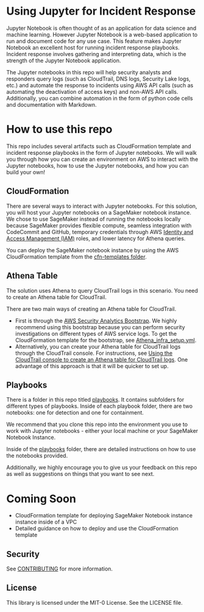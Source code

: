 # Using Jupyter for Incident Response
Jupyter Notebook is often thought of as an application for data science and machine learning. However Jupyter Notebook is a web-based application to run and document code for any use case. This feature makes Jupyter Notebook an excellent host for running incident response playbooks. Incident response involves gathering and interpreting data, which is the strength of the Jupyter Notebook application.

The Jupyter notebooks in this repo will help security analysts and responders query logs (such as CloudTrail, DNS logs, Security Lake logs, etc.) and automate the response to incidents using AWS API calls (such as automating the deactivation of access keys) and non-AWS API calls. Additionally, you can combine automation in the form of python code cells and documentation with Markdown.


# How to use this repo
This repo includes several artifacts such as CloudFormation template and incident response playbooks in the form of Jupyter notebooks. We will walk you through how you can create an environment on AWS to interact with the Jupyter notebooks, how to use the Jupyter notebooks, and how you can build your own!

## CloudFormation
There are several ways to interact with Jupyter notebooks. For this solution, you will host your Jupyter notebooks on a SageMaker notebook instance. We chose to use SageMaker instead of running the notebooks locally because SageMaker provides flexible compute, seamless integration with CodeCommit and GitHub, temporary credentials through AWS [Identity and Access Management (IAM)](https://aws.amazon.com/iam/) roles, and lower latency for Athena queries.

You can deploy the  SageMaker notebook instance by using the AWS CloudFormation template from the [cfn-templates folder](https://github.com/aws-samples/jupyter-notebook-for-incident-response/blob/main/blog-artifacts/SageMaker_Infra_Cloudformation.yml).


## Athena Table
The solution uses Athena to query CloudTrail logs in this scenario. You need to create an Athena table for CloudTrail.

There are two main ways of creating an Athena table for CloudTrail.
 * First is through the [AWS Security Analytics Bootstrap](https://aws.amazon.com/blogs/opensource/introducing-aws-security-analytics-bootstrap/). We highly recommend using this bootstrap because you can perform security investigations on different types of AWS service logs. To get the CloudFormation template for the bootstrap, see [Athena_infra_setup.yml](https://github.com/awslabs/aws-security-analytics-bootstrap/blob/main/AWSSecurityAnalyticsBootstrap/cfn/Athena_infra_setup.yml).
 * Alternatively, you can create your Athena table for CloudTrail logs through the CloudTrail console. For instructions, see [Using the CloudTrail console to create an Athena table for CloudTrail logs](https://docs.aws.amazon.com/athena/latest/ug/cloudtrail-logs.html#create-cloudtrail-table-ct). One advantage of this approach is that it will be quicker to set up.


## Playbooks

There is a folder in this repo titled [playbooks](https://github.com/timmanik/jupyter-notebook-for-incident-response/tree/main/playbooks). It contains subfolders for different types of playbooks. Inside of each playbook folder, there are two notebooks: one for detection and one for containment.

We recommend that you clone this repo into the environment you use to work with Jupyter notebooks - either your local machine or your SageMaker Notebook Instance.

Inside of the [playbooks](https://github.com/timmanik/jupyter-notebook-for-incident-response/tree/main/playbooks) folder, there are detailed instructions on how to use the notebooks provided.

Additionally, we highly encourage you to give us your feedback on this repo as well as suggestions on things that you want to see next.


    
# Coming Soon
 * CloudFormation template for deploying SageMaker Notebook instance instance inside of a VPC
 * Detailed guidance on how to deploy and use the CloudFormation template
      
## Security

See [CONTRIBUTING](CONTRIBUTING.md#security-issue-notifications) for more information.

## License

This library is licensed under the MIT-0 License. See the LICENSE file.

